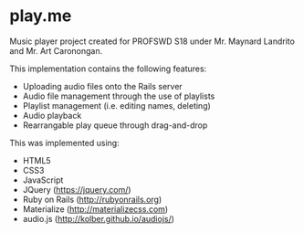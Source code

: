 # play.me

Music player project created for PROFSWD S18 under Mr. Maynard Landrito and Mr. Art Caronongan.

This implementation contains the following features:
- Uploading audio files onto the Rails server
- Audio file management through the use of playlists
- Playlist management (i.e. editing names, deleting)
- Audio playback
- Rearrangable play queue through drag-and-drop

This was implemented using:
- HTML5
- CSS3
- JavaScript
- JQuery (https://jquery.com/)
- Ruby on Rails (http://rubyonrails.org)
- Materialize (http://materializecss.com)
- audio.js (http://kolber.github.io/audiojs/)

